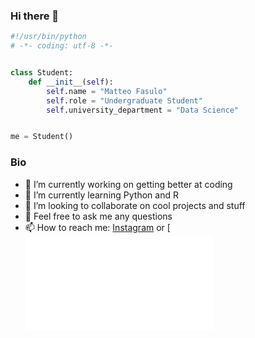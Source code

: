### Hi there 👋

```python
#!/usr/bin/python
# -*- coding: utf-8 -*-


class Student:
    def __init__(self):
        self.name = "Matteo Fasulo"
        self.role = "Undergraduate Student"
        self.university_department = "Data Science"


me = Student()
```
### Bio
- 🔭 I’m currently working on getting better at coding
- 🌱 I’m currently learning Python and R
- 👯 I’m looking to collaborate on cool projects and stuff
- 💬 Feel free to ask me any questions
- 📫 How to reach me: [Instagram](https://www.instagram.com/matteofasuloo/) or [![Email](info@matteofasulo.me)
